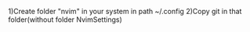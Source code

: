 1)Create folder "nvim" in your system in path ~/.config
2)Copy git in that folder(without folder NvimSettings)
